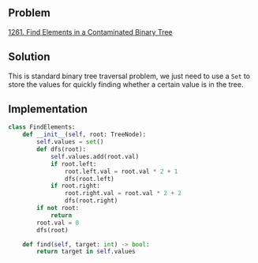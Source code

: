 ## Problem
[1261. Find Elements in a Contaminated Binary Tree](https://leetcode.com/problems/find-elements-in-a-contaminated-binary-tree/)

## Solution
This is standard binary tree traversal problem, we just need to use a `Set` to store the values for quickly finding whether a certain value is in the tree.

## Implementation
```python
class FindElements:
    def __init__(self, root: TreeNode):
        self.values = set()
        def dfs(root):
            self.values.add(root.val)
            if root.left:
                root.left.val = root.val * 2 + 1
                dfs(root.left)
            if root.right:
                root.right.val = root.val * 2 + 2
                dfs(root.right)
        if not root:
            return
        root.val = 0
        dfs(root)

    def find(self, target: int) -> bool:
        return target in self.values
```
